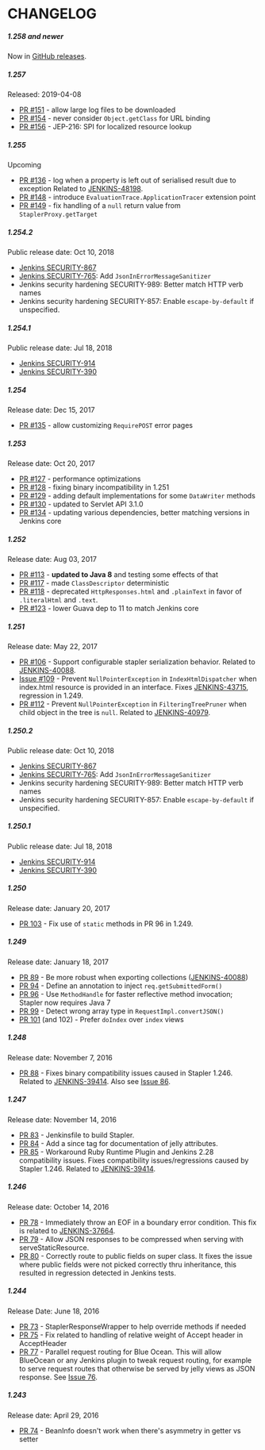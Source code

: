 CHANGELOG
===

##### 1.258 and newer
Now in [GitHub releases](https://github.com/jenkinsci/stapler/releases).

##### 1.257
Released: 2019-04-08
* [PR #151](https://github.com/jenkinsci/stapler/pull/151) - allow large log files to be downloaded
* [PR #154](https://github.com/jenkinsci/stapler/pull/154) - never consider `Object.getClass` for URL binding
* [PR #156](https://github.com/jenkinsci/stapler/pull/156) - JEP-216: SPI for localized resource lookup

##### 1.255
Upcoming
* [PR #136](https://github.com/jenkinsci/stapler/pull/136) - log when a property is left out of serialised result due to exception
Related to [JENKINS-48198](https://issues.jenkins-ci.org/browse/JENKINS-48198).
* [PR #148](https://github.com/jenkinsci/stapler/pull/148) - introduce `EvaluationTrace.ApplicationTracer` extension point
* [PR #149](https://github.com/jenkinsci/stapler/pull/149) - fix handling of a `null` return value from `StaplerProxy.getTarget`

##### 1.254.2
Public release date: Oct 10, 2018
* [Jenkins SECURITY-867](https://jenkins.io/security/advisory/2018-10-10/#SECURITY-867)
* [Jenkins SECURITY-765](https://jenkins.io/security/advisory/2018-10-10/#SECURITY-765): Add `JsonInErrorMessageSanitizer`
* Jenkins security hardening SECURITY-989: Better match HTTP verb names
* Jenkins security hardening SECURITY-857: Enable `escape-by-default` if unspecified.

##### 1.254.1
Public release date: Jul 18, 2018
* [Jenkins SECURITY-914](https://jenkins.io/security/advisory/2018-07-18/#SECURITY-914)
* [Jenkins SECURITY-390](https://jenkins.io/security/advisory/2018-07-18/#SECURITY-390)

##### 1.254
Release date: Dec 15, 2017
* [PR #135](https://github.com/jenkinsci/stapler/pull/135) - allow customizing `RequirePOST` error pages

##### 1.253
Release date: Oct 20, 2017
* [PR #127](https://github.com/jenkinsci/stapler/pull/127) - performance optimizations
* [PR #128](https://github.com/jenkinsci/stapler/pull/128) - fixing binary incompatibility in 1.251
* [PR #129](https://github.com/jenkinsci/stapler/pull/129) - adding default implementations for some `DataWriter` methods
* [PR #130](https://github.com/jenkinsci/stapler/pull/130) - updated to Servlet API 3.1.0
* [PR #134](https://github.com/jenkinsci/stapler/pull/134) - updating various dependencies, better matching versions in Jenkins core

##### 1.252
Release date: Aug 03, 2017
* [PR #113](https://github.com/jenkinsci/stapler/pull/113) - **updated to Java 8** and testing some effects of that
* [PR #117](https://github.com/jenkinsci/stapler/pull/117) - made `ClassDescriptor` deterministic
* [PR #118](https://github.com/jenkinsci/stapler/pull/118) - deprecated `HttpResponses.html` and `.plainText` in favor of `.literalHtml` and `.text`.
* [PR #123](https://github.com/jenkinsci/stapler/pull/123) - lower Guava dep to 11 to match Jenkins core

##### 1.251
Release date: May 22, 2017
* [PR #106](https://github.com/jenkinsci/stapler/pull/106) -
Support configurable stapler serialization behavior.
Related to [JENKINS-40088](https://issues.jenkins-ci.org/browse/JENKINS-40088).
* [Issue #109](https://github.com/jenkinsci/stapler/issues/109) -
Prevent `NullPointerException` in `IndexHtmlDispatcher` when index.html resource is provided in an interface.
Fixes [JENKINS-43715](https://issues.jenkins-ci.org/browse/JENKINS-43715), regression in 1.249.
* [PR #112](https://github.com/jenkinsci/stapler/pull/112) -
Prevent `NullPointerException` in `FilteringTreePruner` when child object in the tree is `null`.
Related to [JENKINS-40979](https://issues.jenkins-ci.org/browse/JENKINS-40979).

##### 1.250.2
Public release date: Oct 10, 2018
* [Jenkins SECURITY-867](https://jenkins.io/security/advisory/2018-10-10/#SECURITY-867)
* [Jenkins SECURITY-765](https://jenkins.io/security/advisory/2018-10-10/#SECURITY-765): Add `JsonInErrorMessageSanitizer`
* Jenkins security hardening SECURITY-989: Better match HTTP verb names
* Jenkins security hardening SECURITY-857: Enable `escape-by-default` if unspecified.

##### 1.250.1
Public release date: Jul 18, 2018
* [Jenkins SECURITY-914](https://jenkins.io/security/advisory/2018-07-18/#SECURITY-914)
* [Jenkins SECURITY-390](https://jenkins.io/security/advisory/2018-07-18/#SECURITY-390)

##### 1.250
Release date: January 20, 2017
* [PR 103](https://github.com/jenkinsci/stapler/pull/103) -
Fix use of `static` methods in PR 96 in 1.249.

##### 1.249
Release date: January 18, 2017
* [PR 89](https://github.com/jenkinsci/stapler/pull/89) -
Be more robust when exporting collections ([JENKINS-40088](https://issues.jenkins-ci.org/browse/JENKINS-40088))
* [PR 94](https://github.com/jenkinsci/stapler/pull/94) -
Define an annotation to inject `req.getSubmittedForm()`
* [PR 96](https://github.com/jenkinsci/stapler/pull/96) -
Use `MethodHandle` for faster reflective method invocation; Stapler now requires Java 7
* [PR 99](https://github.com/jenkinsci/stapler/pull/99) -
Detect wrong array type in `RequestImpl.convertJSON()`
* [PR 101](https://github.com/jenkinsci/stapler/pull/101) (and 102) -
Prefer `doIndex` over `index` views

##### 1.248
Release date: November 7, 2016
* [PR 88](https://github.com/jenkinsci/stapler/pull/88) - 
Fixes binary compatibility issues caused in Stapler 1.246. Related to [JENKINS-39414](https://issues.jenkins-ci.org/browse/JENKINS-39414). Also see [Issue 86](https://github.com/jenkinsci/stapler/issues/86). 

##### 1.247
Release date: November 14, 2016
* [PR 83](https://github.com/jenkinsci/stapler/pull/83) - 
Jenkinsfile to build Stapler.
* [PR 84](https://github.com/jenkinsci/stapler/pull/84) - 
Add a since tag for documentation of jelly attributes.
* [PR 85](https://github.com/jenkinsci/stapler/pull/85) - 
Workaround Ruby Runtime Plugin and Jenkins 2.28 compatibility issues. Fixes compatibility issues/regressions caused by Stapler 1.246. Related to [JENKINS-39414](https://issues.jenkins-ci.org/browse/JENKINS-39414).

##### 1.246
Release date: October 14, 2016
* [PR 78](https://github.com/jenkinsci/stapler/pull/78) -
Immediately throw an EOF in a boundary error condition. This fix is related to [JENKINS-37664](https://issues.jenkins-ci.org/browse/JENKINS-37664).
* [PR 79](https://github.com/jenkinsci/stapler/pull/79) -
Allow JSON responses to be compressed when serving with serveStaticResource.
* [PR 80](https://github.com/jenkinsci/stapler/pull/80) -
Correctly route to public fields on super class. It fixes the issue where public fields were not picked correctly thru inheritance, this resulted in regression detected in Jenkins tests. 

##### 1.244
Release Date: June 18, 2016
* [PR 73](https://github.com/jenkinsci/stapler/pull/73) - 
StaplerResponseWrapper to help override methods if needed
* [PR 75](https://github.com/jenkinsci/stapler/pull/75) -
Fix related to handling of relative weight of Accept header in AcceptHeader
* [PR 77](https://github.com/jenkinsci/stapler/pull/77) -
Parallel request routing for Blue Ocean. This will allow BlueOcean or any Jenkins plugin to tweak request routing, for example to serve request routes that otherwise be served by jelly views as JSON response. See [Issue 76](https://github.com/jenkinsci/stapler/issues/76).
 
##### 1.243
Release date: April 29, 2016
* [PR 74](https://github.com/jenkinsci/stapler/pull/74/files) - 
BeanInfo doesn't work when there's asymmetry in getter vs setter

